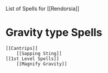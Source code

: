 List of Spells for [[Rendorsia]]

# Gravity type Spells
	[[Cantrips]]
		[[Sapping Sting]]
	[[1st Level Spells]]
		[[Magnify Gravity]]